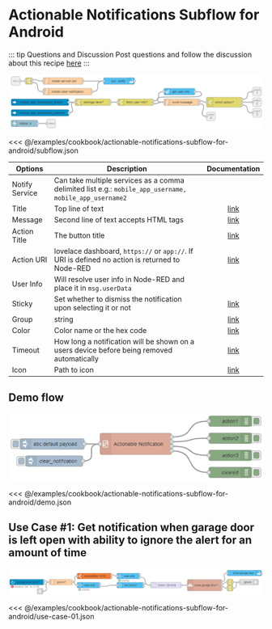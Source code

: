# Actionable Notifications Subflow for Android

::: tip Questions and Discussion
Post questions and follow the discussion about this recipe [here](https://github.com/zachowj/node-red-contrib-home-assistant-websocket/discussions/311)
:::

![screenshot](./images/actionable-notifications-subflow-for-android_01.png)

<<< @/examples/cookbook/actionable-notifications-subflow-for-android/subflow.json

| Options        | Description                                                                                            |                                                             Documentation                                                             |
| -------------- | ------------------------------------------------------------------------------------------------------ | :-----------------------------------------------------------------------------------------------------------------------------------: |
| Notify Service | Can take multiple services as a comma delimited list e.g.: `mobile_app_username, mobile_app_username2` |                                                                                                                                       |
| Title          | Top line of text                                                                                       |                          [link](https://companion.home-assistant.io/docs/notifications/notifications-basic)                           |
| Message        | Second line of text accepts HTML tags                                                                  |        [link](https://companion.home-assistant.io/docs/notifications/notifications-basic#notification-message-html-formatting)        |
| Action Title   | The button title                                                                                       | [link](https://companion.home-assistant.io/docs/notifications/actionable-notifications#building-automations-for-notification-actions) |
| Action URI     | lovelace dashboard, `https://` or `app://`. If URI is defined no action is returned to Node-RED        | [link](https://companion.home-assistant.io/docs/notifications/actionable-notifications#building-automations-for-notification-actions) |
| User Info      | Will resolve user info in Node-RED and place it in `msg.userData`                                      |                                                                                                                                       |
| Sticky         | Set whether to dismiss the notification upon selecting it or not                                       |                [link](https://companion.home-assistant.io/docs/notifications/notifications-basic#sticky-notification)                 |
| Group          | string                                                                                                 |          [link](https://companion.home-assistant.io/docs/notifications/notifications-basic#thread-id-grouping-notifications)          |
| Color          | Color name or the hex code                                                                             |                 [link](https://companion.home-assistant.io/docs/notifications/notifications-basic#notification-color)                 |
| Timeout        | How long a notification will be shown on a users device before being removed automatically             |                [link](https://companion.home-assistant.io/docs/notifications/notifications-basic#notification-timeout)                |
| Icon           | Path to icon                                                                                           |                 [link](https://companion.home-assistant.io/docs/notifications/notifications-basic#notification-icon)                  |

## Demo flow

![screenshot](./images/actionable-notifications-subflow-for-android_02.png)

<<< @/examples/cookbook/actionable-notifications-subflow-for-android/demo.json

## Use Case #1: Get notification when garage door is left open with ability to ignore the alert for an amount of time

![screenshot](./images/actionable-notifications-subflow-for-android_03.png)

<<< @/examples/cookbook/actionable-notifications-subflow-for-android/use-case-01.json
